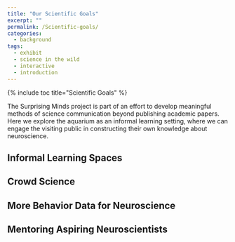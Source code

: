 ```yaml
---
title: "Our Scientific Goals"
excerpt: ""
permalink: /Scientific-goals/
categories:
  - background
tags:
  - exhibit
  - science in the wild
  - interactive
  - introduction
---
```


{% include toc title="Scientific Goals" %}

The Surprising Minds project is part of an effort to develop meaningful methods of science communication beyond publishing academic papers. Here we explore the aquarium as an informal learning setting, where we can engage the visiting public in constructing their own knowledge about neuroscience. 

## Informal Learning Spaces

## Crowd Science

## More Behavior Data for Neuroscience

## Mentoring Aspiring Neuroscientists
